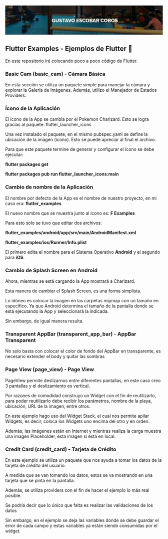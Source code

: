 ![banner](https://raw.githubusercontent.com/gutoccs/gutoccs/main/top_image.jpg)

## Flutter Examples - Ejemplos de Flutter :wave:

En este repositorio iré colocando poco a poco código de Flutter.


### Basic Cam (basic_cam) - Cámara Básica

En esta sección se utiliza un paquete simple para manejar la cámara y explorar la Galería de Imágenes. Además, utilizo el Manejador de Estados Providers.


### Ícono de la Aplicación

El ícono de la App se cambia por el Pokemon Charizard. Esto se logra gracias al paquete: flutter_launcher_icons

Una vez instalado el paquete, en el mismo pubspec.yaml se define la ubicación de la imagen (ícono). Esto se puede apreciar al final el archivo.

Para que este paquete termine de generar y configurar el ícono se debe ejecutar:

**flutter packages get**

**flutter packages pub run flutter_launcher_icons:main**


### Cambio de nombre de la Aplicación

El nombre por defecto de la App es el nombre de nuestro proyecto, en mi caso era: **flutter_examples**

El nuevo nombre que se muestra junto al ícono es: **F Examples**

Para esto solo se tuvo que editar dos archivos:

**flutter_examples/android/app/src/main/AndroidManifest.xml**

**flutter_examples/ios/Runner/Info.plist**

El primero edita el nombre para el Sistema Operativo **Android** y el segundo para **iOS**.


### Cambio de Splash Screen en Android

Ahora, mientras se está cargando la App mostrará a Charizard.

Esta manera de cambiar el Splash Screen, es una forma simplista.

Lo idóneo es colocar la imagen en las carpetas mipmap con un tamaño en específico. Ya que Android determina el tamaño de la pantalla donde se está ejecutando la App y seleccionará la indicada.

Sin embargo, de igual manera resulta.


### Transparent AppBar (transparent_app_bar) - AppBar Transparent

No solo basta con colocar el color de fondo del AppBar en transparente, es necesario extender el body y quitar las sombras


### Page View (page_view) - Page View

PageView permite deslizarnos entre diferentes pantallas, en este caso creo 3 pantallas y el deslizamiento es vertical.

Por razones de comodidad construyo un Widget con el fin de reutilizarlo, para poder reutilizarlo debe recibir los parámetros, nombre de la playa, ubicación, URL de la imagen, entre otros.

En este ejemplo hago uso del Widget Stack, el cual nos permite apilar Widgets, es decir, coloca los Widgets uno encima del otro y en orden.

Además, las imágenes están en Internet y mientras realiza la carga muestra una imagen Placeholder, esta imagen si está en local.


### Credit Card (credit_card) - Tarjeta de Crédito

En este ejemplo se utiliza un paquete que nos ayuda a tomar los datos de la tarjeta de crédito del usuario.

A medida que se van tomando los datos, estos se va mostrando en una tarjeta que se pinta en la pantalla.

Además, se utiliza providers con el fin de hacer el ejemplo lo más real posible.

Se podría decir que lo único que falta es realizar las validaciones de los datos

Sin embargo, en el ejemplo se deja las variables donde se debe guardar el error de cada campo y estas variables ya están siendo consumidas por el widget.

